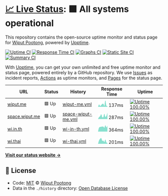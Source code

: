 # [📈 Live Status](https://status.wi.in.th): <!--live status--> **🟩 All systems operational**

This repository contains the open-source uptime monitor and status page for [Wiput Pootong](https://cv.wiput.me), powered by [Upptime](https://github.com/upptime/upptime).

[![Uptime CI](https://github.com/koj-co/upptime/workflows/Uptime%20CI/badge.svg)](https://github.com/koj-co/upptime/actions?query=workflow%3A%22Uptime+CI%22)
[![Response Time CI](https://github.com/koj-co/upptime/workflows/Response%20Time%20CI/badge.svg)](https://github.com/koj-co/upptime/actions?query=workflow%3A%22Response+Time+CI%22)
[![Graphs CI](https://github.com/koj-co/upptime/workflows/Graphs%20CI/badge.svg)](https://github.com/koj-co/upptime/actions?query=workflow%3A%22Graphs+CI%22)
[![Static Site CI](https://github.com/koj-co/upptime/workflows/Static%20Site%20CI/badge.svg)](https://github.com/koj-co/upptime/actions?query=workflow%3A%22Static+Site+CI%22)
[![Summary CI](https://github.com/koj-co/upptime/workflows/Summary%20CI/badge.svg)](https://github.com/koj-co/upptime/actions?query=workflow%3A%22Summary+CI%22)

With [Upptime](https://upptime.js.org), you can get your own unlimited and free uptime monitor and status page, powered entirely by a GitHub repository. We use [Issues](https://github.com/wiput1999/uptime/issues) as incident reports, [Actions](https://github.com/wiput1999/uptime/actions) as uptime monitors, and [Pages](https://status.wi.in.th) for the status page.

<!--start: status pages-->
<!-- This summary is generated by Upptime (https://github.com/upptime/upptime) -->
<!-- Do not edit this manually, your changes will be overwritten -->

| URL                                      | Status | History                                                                                             | Response Time                                                                       | Uptime                                                                                                                                                                                                              |
| ---------------------------------------- | ------ | --------------------------------------------------------------------------------------------------- | ----------------------------------------------------------------------------------- | ------------------------------------------------------------------------------------------------------------------------------------------------------------------------------------------------------------------- |
| [wiput.me](https://wiput.me)             | 🟩 Up  | [wiput-me.yml](https://github.com/wiput1999/uptime/commits/master/history/wiput-me.yml)             | <img alt="Response time graph" src="./graphs/wiput-me.png" height="20"> 137ms       | [![Uptime 100.00%](https://img.shields.io/endpoint?url=https%3A%2F%2Fraw.githubusercontent.com%2Fwiput1999%2Fuptime%2Fmaster%2Fapi%2Fwiput-me%2Fuptime.json)](https://status.wi.in.th/history/wiput-me)             |
| [space.wiput.me](https://space.wiput.me) | 🟩 Up  | [space-wiput-me.yml](https://github.com/wiput1999/uptime/commits/master/history/space-wiput-me.yml) | <img alt="Response time graph" src="./graphs/space-wiput-me.png" height="20"> 287ms | [![Uptime 100.00%](https://img.shields.io/endpoint?url=https%3A%2F%2Fraw.githubusercontent.com%2Fwiput1999%2Fuptime%2Fmaster%2Fapi%2Fspace-wiput-me%2Fuptime.json)](https://status.wi.in.th/history/space-wiput-me) |
| [wi.in.th](https://wi.in.th)             | 🟩 Up  | [wi-in-th.yml](https://github.com/wiput1999/uptime/commits/master/history/wi-in-th.yml)             | <img alt="Response time graph" src="./graphs/wi-in-th.png" height="20"> 364ms       | [![Uptime 100.00%](https://img.shields.io/endpoint?url=https%3A%2F%2Fraw.githubusercontent.com%2Fwiput1999%2Fuptime%2Fmaster%2Fapi%2Fwi-in-th%2Fuptime.json)](https://status.wi.in.th/history/wi-in-th)             |
| [wi.thai](https://ไว.ไทย)                | 🟩 Up  | [wi-thai.yml](https://github.com/wiput1999/uptime/commits/master/history/wi-thai.yml)               | <img alt="Response time graph" src="./graphs/wi-thai.png" height="20"> 201ms        | [![Uptime 100.00%](https://img.shields.io/endpoint?url=https%3A%2F%2Fraw.githubusercontent.com%2Fwiput1999%2Fuptime%2Fmaster%2Fapi%2Fwi-thai%2Fuptime.json)](https://status.wi.in.th/history/wi-thai)               |

<!--end: status pages-->

[**Visit our status website →**](https://status.wi.in.th)

## 📄 License

- Code: [MIT](./LICENSE) © [Wiput Pootong](https://cv.wiput.me)
- Data in the `./history` directory: [Open Database License](https://opendatacommons.org/licenses/odbl/1-0/)
